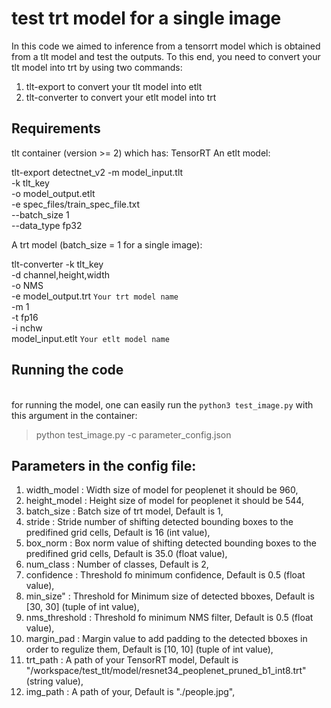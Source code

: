 # test trt model for a single image
In this code we aimed to inference from a tensorrt model which is obtained from a tlt model and test the outputs.
To this end, you need to convert your tlt model into trt by using two commands:
1. tlt-export to convert your tlt model into etlt
2. tlt-converter to convert your etlt model into trt


## Requirements
tlt container (version >= 2) which has: TensorRT
An etlt model:

tlt-export detectnet_v2 -m model_input.tlt \
                -k tlt_key \
                -o model_output.etlt \
                -e spec_files/train_spec_file.txt \
                --batch_size 1 \
                --data_type fp32

A trt model (batch_size = 1 for a single image):

tlt-converter -k tlt_key \
               -d channel,height,width \
               -o NMS \
               -e model_output.trt `Your trt model name` \
               -m 1 \
               -t fp16 \
               -i nchw \
               model_input.etlt  `Your etlt model name`

## Running the code
<br>for running the model, one can easily run the `python3 test_image.py` with this argument in the container:
>python test_image.py -c parameter_config.json


## Parameters in the config file:

1. width_model : Width size of model for peoplenet it should be 960,
2. height_model : Height size of model for peoplenet it should be 544,
3. batch_size : Batch size of trt model, Default is 1,
4. stride : Stride number of shifting detected bounding boxes to the predifined grid cells, Default is 16 (int value),
5. box_norm : Box norm value of shifting detected bounding boxes to the predifined grid cells, Default is 35.0 (float value),
6. num_class : Number of classes, Default is 2,
7. confidence : Threshold fo minimum confidence, Default is 0.5 (float value),
8. min_size" : Threshold for Minimum size of detected bboxes, Default is [30, 30] (tuple of int value),
9. nms_threshold : Threshold fo minimum NMS filter, Default is 0.5 (float value),
10. margin_pad : Margin value to add padding to the detected bboxes in order to regulize them, Default is [10, 10] (tuple of int value),
11. trt_path : A path of your TensorRT model, Default is "/workspace/test_tlt/model/resnet34_peoplenet_pruned_b1_int8.trt" (string value),
12. img_path : A path of your, Default is "./people.jpg",

